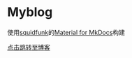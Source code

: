 # Myblog
使用[squidfunk](https://github.com/squidfunk)的[Material for MkDocs](https://squidfunk.github.io/mkdocs-material)构建

[点击跳转至博客](https://amethysttim.github.io)